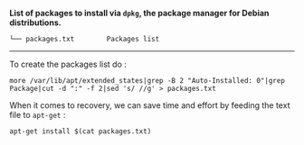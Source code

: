 **List of packages to install via `dpkg`, the package manager for Debian distributions.**

    └── packages.txt        Packages list

---

To create the packages list do :

    more /var/lib/apt/extended_states|grep -B 2 "Auto-Installed: 0"|grep Package|cut -d ":" -f 2|sed 's/ //g' > packages.txt

When it comes to recovery, we can save time and effort by feeding the text file to `apt-get` :

    apt-get install $(cat packages.txt)

